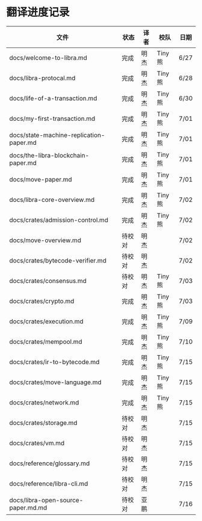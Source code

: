 # 翻译进度记录



| 文件              | 状态 |   译者   |  校队  | 日期 |
| ----------------- | ---- | ------- | ------ | ---- |
| docs/welcome-to-libra.md         | 完成 | 明杰 | Tiny熊 | 6/27 |
| docs/libra-protocal.md         | 完成 | 明杰 | Tiny熊 | 6/28 |
| docs/life-of-a-transaction.md         | 完成 | 明杰 | Tiny熊 | 6/30 |
| docs/my-first-transaction.md         | 完成 | 明杰 | Tiny熊 | 7/01 |
| docs/state-machine-replication-paper.md         | 完成 | 明杰 | Tiny熊 |  7/01 |
| docs/the-libra-blockchain-paper.md         | 完成 | 明杰 | Tiny熊 |  7/01 |
| docs/move-paper.md         | 完成 | 明杰 | Tiny熊 |  7/01 |
| docs/libra-core-overview.md         | 完成 | 明杰 | Tiny熊 |  7/02 |
| docs/crates/admission-control.md          | 完成 | 明杰 | Tiny熊  |  7/02 |
| docs/move-overview.md        | 待校对 | 明杰 |   |  7/02 |
| docs/crates/bytecode-verifier.md        | 待校对 | 明杰 |   |  7/02 |
| docs/crates/consensus.md        | 待校对 | 明杰 | Tiny熊  |  7/03 |
| docs/crates/crypto.md        | 完成 | 明杰 | Tiny熊  |  7/03 |
| docs/crates/execution.md        | 完成 | 明杰 | Tiny熊  |  7/09 |
| docs/crates/mempool.md        | 完成 | 明杰 | Tiny熊  |  7/10 |
| docs/crates/ir-to-bytecode.md    | 完成 | 明杰 |  Tiny熊 |  7/15 |
| docs/crates/move-language.md  | 完成 | 明杰 | Tiny熊  |  7/15 |
| docs/crates/network.md  | 完成 | 明杰 | Tiny熊 |  7/15 |
| docs/crates/storage.md  | 待校对 | 明杰 |   |  7/15 |
| docs/crates/vm.md  | 待校对 | 明杰 |   |  7/15 |
| docs/reference/glossary.md  | 待校对 | 明杰 |   |  7/15 |
| docs/reference/libra-cli.md | 待校对 | 明杰 |   |  7/15 |
| docs/libra-open-source-paper.md.md | 待校对 | 亚鹏 |   |  7/16 |
